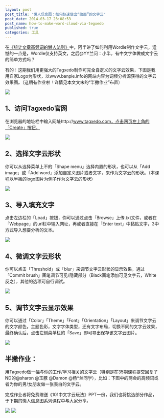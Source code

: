 ```yaml
---
layout: post
post_title: "懒人信息图：如何快速做出“给面”的文字云"
post_date: 2014-03-17 23:08:53
post_name: how-to-make-word-cloud-via-tegxedo
published: true
categories: 工具
---
```


在[《统计文章高频词的懒人法则》](http://www.banpie.info/2014/02/how-to-make-tag-cloud-via-wordle/)中，阿半讲了如何利用Wordle制作文字云，遗憾的一点是，Wordle仅支持英文，之后@YY兰问：小半，有中文字体做成文字云的简单方式吗？

有的！这期我们用更强大的Tagxedo制作可完全自定义的文字云效果，下图是我用自家Logo为形状，以www.banpie.info的网站内容为词频分析源获得的文字云效果图。（这期有作业啦！详情见本文文末的“半撇作业”布置）

![](_image/word-cloud-1.jpeg)

## 1、访问Tagxedo官网

在浏览器的地址栏中输入网址http://www.tagxedo.com，点击网页左上角的「Create」按钮。

![](_image/word-cloud-2.jpeg)

## 2、选择文字云形状

你可以从选择菜单上不的「Shape menu」选择内置的形状，也可以从「Add image」或「Add word」添加自定义图片或者文字，来作为文字云的形状。（本课程以半撇的logo图片为例子作为文字云的形状）

![](_image/word-cloud-3.jpeg)

## 3、导入填充文字

点击左边栏的「Load」按钮，你可以通过点击「Browse」上传.txt文件，或者在「Webpage」的url栏中输入网址，再或者直接在「Enter text」中黏贴文字，3中方式导入想要分析的文本。

![](_image/word-cloud-4.jpeg)

## 4、微调文字云形状

你可以点击「Threshold」或「blur」来调节文字云形状的显示效果，通过「Commit brush」画笔调节可见/隐藏部分（Black画笔添加可见文字云，White反之），其他的选项可自行调试。

![](_image/word-cloud-5.jpeg)

## 5、调节文字云显示效果

你可以通过「Color」「Theme」「Font」「Orientation」「Layout」来调节文字云的文字颜色，主题色彩，文字字体类型，还有文字布局，切换不同的文字云效果，最终确认后，点击左侧菜单栏的「Save」即可导出保存该文字云图片。

![](_image/word-cloud-6.jpeg)

## 半撇作业：

用Tagxedo做一幅与你的工作/学习相关的文字云（特别是在35期课程提交回复了ND的@sharon @玉豚 @Damon @杨*兰同学），比如：下图中的两会的高频词或者为你的男/女朋友做一张表白的文字云。

完成作业者将免费赠送《101中文字云玩法》PPT一份，我们也将挑选部分作品，于下期的懒人信息图系列课程中与大家分享。

![](_image/word-cloud-7.jpeg)
![](_image/word-cloud-8.jpeg)